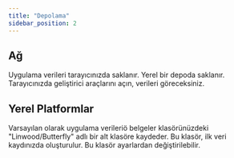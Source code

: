 ```yaml
---
title: "Depolama"
sidebar_position: 2
---
```


## Ağ

Uygulama verileri tarayıcınızda saklanır. Yerel bir depoda saklanır. Tarayıcınızda geliştirici araçlarını açın, verileri göreceksiniz.

## Yerel Platformlar

Varsayılan olarak uygulama verileriö belgeler klasörünüzdeki "Linwood/Butterfly" adlı bir alt klasöre kaydeder. Bu klasör, ilk veri kaydınızda oluşturulur. Bu klasör ayarlardan değiştirilebilir.
